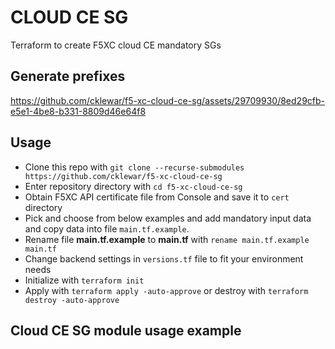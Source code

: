 # CLOUD CE SG

Terraform to create F5XC cloud CE mandatory SGs

##  Generate prefixes

https://github.com/cklewar/f5-xc-cloud-ce-sg/assets/29709930/8ed29cfb-e5e1-4be8-b331-8809d46e64f8

## Usage

- Clone this repo with `git clone --recurse-submodules https://github.com/cklewar/f5-xc-cloud-ce-sg`
- Enter repository directory with `cd f5-xc-cloud-ce-sg`
- Obtain F5XC API certificate file from Console and save it to `cert` directory
- Pick and choose from below examples and add mandatory input data and copy data into file `main.tf.example`.
- Rename file __main.tf.example__ to __main.tf__ with `rename main.tf.example main.tf`
- Change backend settings in `versions.tf` file to fit your environment needs
- Initialize with `terraform init`
- Apply with `terraform apply -auto-approve` or destroy with `terraform destroy -auto-approve`




## Cloud CE SG module usage example
  
````hcl
````
